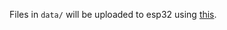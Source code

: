 Files in `data/` will be uploaded to esp32 using [this](https://github.com/me-no-dev/arduino-esp32fs-plugin).